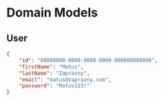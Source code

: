 # Domain Models

## User

```json
{
	"id": "00000000-0000-0000-0000-000000000000",
	"firstName": "Matus",
	"lastName": "Zaprazny",
	"email": "matus@zaprazny.com",
    "password": "Matus123!"
}
```